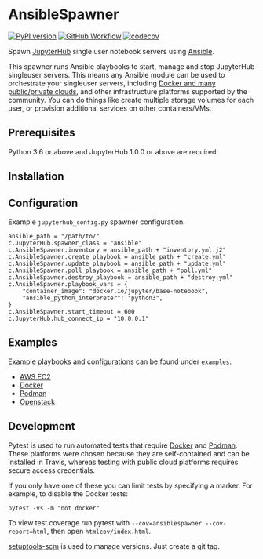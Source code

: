 # AnsibleSpawner

[![PyPI version](https://badge.fury.io/py/ansiblespawner.svg)](https://pypi.org/project/ansiblespawner/)
[![GitHub Workflow](https://github.com/manics/jupyterhub-ansiblespawner/workflows/Build/badge.svg?branch=main&event=push)](https://github.com/manics/jupyterhub-ansiblespawner/actions)
[![codecov](https://codecov.io/gh/manics/jupyterhub-ansiblespawner/branch/main/graph/badge.svg)](https://codecov.io/gh/manics/jupyterhub-ansiblespawner)

Spawn [JupyterHub](https://github.com/jupyterhub/jupyterhub) single user notebook servers using [Ansible](https://www.ansible.com/).

This spawner runs Ansible playbooks to start, manage and stop JupyterHub singleuser servers.
This means any Ansible module can be used to orchestrate your singleuser servers, including [Docker and many public/private clouds](https://docs.ansible.com/ansible/2.9/modules/list_of_cloud_modules.html), and other infrastructure platforms supported by the community.
You can do things like create multiple storage volumes for each user, or provision additional services on other containers/VMs.

## Prerequisites

Python 3.6 or above and JupyterHub 1.0.0 or above are required.

## Installation

## Configuration

Example `jupyterhub_config.py` spawner configuration.

```
ansible_path = "/path/to/"
c.JupyterHub.spawner_class = "ansible"
c.AnsibleSpawner.inventory = ansible_path + "inventory.yml.j2"
c.AnsibleSpawner.create_playbook = ansible_path + "create.yml"
c.AnsibleSpawner.update_playbook = ansible_path + "update.yml"
c.AnsibleSpawner.poll_playbook = ansible_path + "poll.yml"
c.AnsibleSpawner.destroy_playbook = ansible_path + "destroy.yml"
c.AnsibleSpawner.playbook_vars = {
    "container_image": "docker.io/jupyter/base-notebook",
    "ansible_python_interpreter": "python3",
}
c.AnsibleSpawner.start_timeout = 600
c.JupyterHub.hub_connect_ip = "10.0.0.1"
```

## Examples

Example playbooks and configurations can be found under [`examples`](https://github.com/manics/jupyterhub-ansiblespawner/tree/main/examples).

- [AWS EC2](https://github.com/manics/jupyterhub-ansiblespawner/tree/main/examples/aws-ec2)
- [Docker](https://github.com/manics/jupyterhub-ansiblespawner/tree/main/examples/docker)
- [Podman](https://github.com/manics/jupyterhub-ansiblespawner/tree/main/examples/podman)
- [Openstack](https://github.com/manics/jupyterhub-ansiblespawner/tree/main/examples/openstack)

## Development

Pytest is used to run automated tests that require [Docker](https://www.docker.com/) and [Podman](https://podman.io/).
These platforms were chosen because they are self-contained and can be installed in Travis, whereas testing with public cloud platforms requires secure access credentials.

If you only have one of these you can limit tests by specifying a marker.
For example, to disable the Docker tests:

    pytest -vs -m "not docker"

To view test coverage run pytest with `--cov=ansiblespawner --cov-report=html`, then open `htmlcov/index.html`.

[setuptools-scm](https://pypi.org/project/setuptools-scm/) is used to manage versions.
Just create a git tag.
